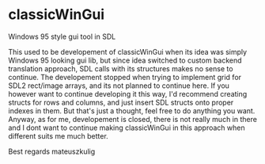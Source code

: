 # classicWinGui
Windows 95 style gui tool in SDL

This used to be developement of classicWinGui when its idea was simply Windows 95 looking gui lib, but since idea switched to custom backend translation approach, SDL calls with its structures makes no sense to continue. The developement stopped when trying to implement grid for SDL2 rect/image arrays, and its not planned to continue here. If you however want to continue developing it this way, I'd recommend creating structs for rows and columns, and just insert SDL structs onto proper indexes in them. But that's just a thought, feel free to do anything you want. Anyway, as for me, developement is closed, there is not really much in there and I dont want to continue making classicWinGui in this approach when different suits me much better.

Best regards
mateuszkulig
